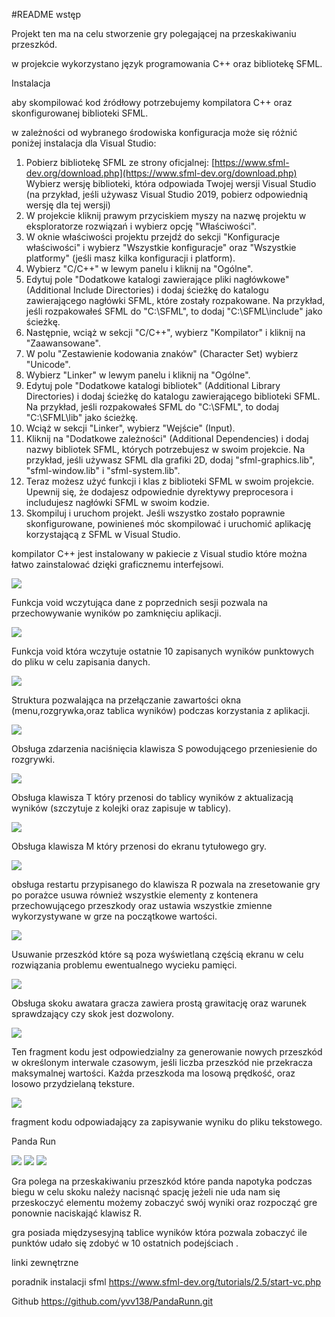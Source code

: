 #README
wstęp

Projekt ten ma na celu stworzenie gry polegającej na przeskakiwaniu przeszkód.

w projekcie wykorzystano język programowania C++ oraz bibliotekę SFML.

Instalacja

aby skompilować kod źródłowy potrzebujemy kompilatora C++ oraz skonfigurowanej biblioteki SFML.

w zależności od wybranego środowiska konfiguracja może się różnić poniżej instalacja dla Visual Studio:

1.  Pobierz bibliotekę SFML ze strony oficjalnej: [https://www.sfml-dev.org/download.php](https://www.sfml-dev.org/download.php) Wybierz wersję biblioteki, która odpowiada Twojej wersji Visual Studio (na przykład, jeśli używasz Visual Studio 2019, pobierz odpowiednią wersję dla tej wersji)
2.  W projekcie kliknij prawym przyciskiem myszy na nazwę projektu w eksploratorze rozwiązań i wybierz opcję "Właściwości".
3.  W oknie właściwości projektu przejdź do sekcji "Konfiguracje właściwości" i wybierz "Wszystkie konfiguracje" oraz "Wszystkie platformy" (jeśli masz kilka konfiguracji i platform).
4.  Wybierz "C/C++" w lewym panelu i kliknij na "Ogólne".
5.  Edytuj pole "Dodatkowe katalogi zawierające pliki nagłówkowe" (Additional Include Directories) i dodaj ścieżkę do katalogu zawierającego nagłówki SFML, które zostały rozpakowane. Na przykład, jeśli rozpakowałeś SFML do "C:\\SFML", to dodaj "C:\\SFML\\include" jako ścieżkę.
6.  Następnie, wciąż w sekcji "C/C++", wybierz "Kompilator" i kliknij na "Zaawansowane".
7.  W polu "Zestawienie kodowania znaków" (Character Set) wybierz "Unicode".
8.  Wybierz "Linker" w lewym panelu i kliknij na "Ogólne".
9.  Edytuj pole "Dodatkowe katalogi bibliotek" (Additional Library Directories) i dodaj ścieżkę do katalogu zawierającego biblioteki SFML. Na przykład, jeśli rozpakowałeś SFML do "C:\\SFML", to dodaj "C:\\SFML\\lib" jako ścieżkę.
10.  Wciąż w sekcji "Linker", wybierz "Wejście" (Input).
11.  Kliknij na "Dodatkowe zależności" (Additional Dependencies) i dodaj nazwy bibliotek SFML, których potrzebujesz w swoim projekcie. Na przykład, jeśli używasz SFML dla grafiki 2D, dodaj "sfml-graphics.lib", "sfml-window.lib" i "sfml-system.lib".
12.  Teraz możesz użyć funkcji i klas z biblioteki SFML w swoim projekcie. Upewnij się, że dodajesz odpowiednie dyrektywy preprocesora i includujesz nagłówki SFML w swoim kodzie.
13.  Skompiluj i uruchom projekt. Jeśli wszystko zostało poprawnie skonfigurowane, powinieneś móc skompilować i uruchomić aplikację korzystającą z SFML w Visual Studio.

  
  

kompilator C++ jest instalowany w pakiecie z Visual studio które można łatwo zainstalować dzięki graficznemu interfejsowi.

  
  

![](Dokumentacja/1.png)

Funkcja void wczytująca dane z poprzednich sesji pozwala na przechowywanie wyników po zamknięciu aplikacji.

![](Dokumentacja/2.png)

Funkcja void która wczytuje ostatnie 10 zapisanych wyników punktowych do pliku w celu zapisania danych.

![](Dokumentacja/3.png)

Struktura pozwalająca na przełączanie zawartości okna (menu,rozgrywka,oraz tablica wyników) podczas korzystania z aplikacji.

![](Dokumentacja/4.png)

Obsługa zdarzenia naciśnięcia klawisza S powodującego przeniesienie do rozgrywki.

![](Dokumentacja/5.png)

Obsługa klawisza T który przenosi do tablicy wyników z aktualizacją wyników (szczytuje z kolejki oraz zapisuje w tablicy).

![](Dokumentacja/6.png)

Obsługa klawisza M który przenosi do ekranu tytułowego gry.

![](Dokumentacja/7.png)

obsługa restartu przypisanego do klawisza R pozwala na zresetowanie gry po porażce usuwa również wszystkie elementy z kontenera przechowującego przeszkody oraz ustawia wszystkie zmienne wykorzystywane w grze na początkowe wartości.

![](Dokumentacja/8.png)

Usuwanie przeszkód które są poza wyświetlaną częścią ekranu w celu rozwiązania problemu ewentualnego wycieku pamięci.

![](Dokumentacja/10.png)

Obsługa skoku awatara gracza zawiera prostą grawitację oraz warunek sprawdzający czy skok jest dozwolony.

![](Dokumentacja/9.png)

Ten fragment kodu jest odpowiedzialny za generowanie nowych przeszkód w określonym interwale czasowym, jeśli liczba przeszkód nie przekracza maksymalnej wartości. Każda przeszkoda ma losową prędkość, oraz losowo przydzielaną teksture.

![](Dokumentacja/11.png)

fragment kodu odpowiadający za zapisywanie wyniku do pliku tekstowego.

Panda Run

![](Dokumentacja/13.png) ![](Dokumentacja/12.png) ![](Dokumentacja/14.png)

Gra polega na przeskakiwaniu przeszkód które panda napotyka podczas biegu w celu skoku należy nacisnąć spację jeżeli nie uda nam się przeskoczyć elementu możemy zobaczyć swój wyniki oraz rozpocząć gre ponownie naciskająć klawisz R.

gra posiada międzysesyjną tablice wyników która pozwala zobaczyć ile punktów udało się zdobyć w 10 ostatnich podejściach .

linki zewnętrzne

poradnik instalacji sfml https://www.sfml-dev.org/tutorials/2.5/start-vc.php

Github https://github.com/yvv138/PandaRunn.git
